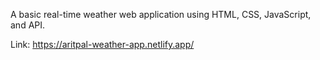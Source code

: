 A basic real-time weather web application using HTML, CSS, JavaScript, and API.

Link: https://aritpal-weather-app.netlify.app/
